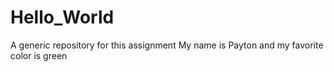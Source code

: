 # Hello_World
A generic repository for this assignment
My name is Payton and my favorite color is green
